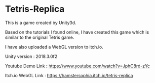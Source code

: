 # Tetris-Replica
 This is a game created by Unity3d. 
 
 Based on the tutorials I found online, I have created this game which is similar to the original Tetris game.
 
 I have also uploaded a WebGL version to itch.io.

Unity version : 2018.3.0f2

Youtube Demo Link : https://www.youtube.com/watch?v=JphC8rd-zYc

Itch.io WebGL Link : https://hamstersophia.itch.io/tetris-replica
